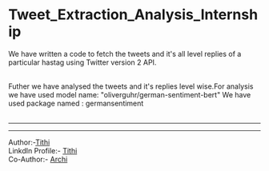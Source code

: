 # Tweet_Extraction_Analysis_Internship

We have written a code to fetch the tweets and it's all level replies of a particular hastag using Twitter version 2 API.
<br/>
<br/>

Futher we have analysed the tweets and it's replies level wise.For analysis we have used model name: "oliverguhr/german-sentiment-bert" 
We have used package named : germansentiment
<br/>
<br/>
<hr/>
<hr/>
Author:-<a href="https://github.com/TITHI007">Tithi</a><br/>
LinkdIn Profile:- <a href="https://www.linkedin.com/in/tithi-patel-a97728199">Tithi</a><br/>
Co-Author:- <a href="https://github.com/archi4">Archi</a><br/>
